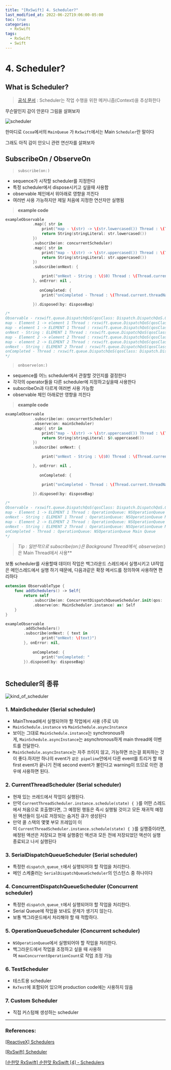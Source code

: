 ```yaml
---
title: "[RxSwift] 4. Scheduler?"
last_modified_at: 2022-06-22T19:06:00-05:00
toc: true
categories:
  - RxSwift
tags:
  - RxSwift
  - Swift
---
```


# 4. Scheduler?

## What is Scheduler?

> [공식 문서](https://github.com/ReactiveX/RxSwift/blob/main/Documentation/Schedulers.md) : Scheduler는 작업 수행을 위한 메커니즘(Context)을 추상화한다

무슨말인지 감이 안온다 그림을 살펴보자

![scheduler](/images/2022-06-22-RxSwift.4/scheduler.png)

한마디로 `Cocoa`에서의 `MainQueue` 가 `RxSwift`에서는 Main `Scheduler`란 말이다

그래도 아직 감이 안오니 관련 연산자를 살펴보자

## SubscribeOn / ObserveOn

> `subscribe(on:)`

- sequence가 시작할 scheduler를 지정한다
- 특정 scheduler에서 dispose시키고 싶을때 사용함
- observable 체인에서 위아래로 영향을 끼친다
- 여러번 사용 가능하지만 제일 처음에 지정한 연산자만 실행됨

> **example code**

```swift
exampleObservable
			.map({ str in
				print("map - \(str) -> \(str.lowercased()) Thread : \(Thread.current.threadName)")
				return String(stringLiteral: str.lowercased())
			})
			.subscribe(on: concurrentScheduler)
			.map({ str in
				print("map - \(str) -> \(str.uppercased()) Thread : \(Thread.current.threadName)")
				return String(stringLiteral: str.uppercased())
			})
			.subscribe(onNext: {

				print("onNext - String : \($0) Thread : \(Thread.current.threadName)")
			}, onError: nil ,
			   
			   onCompleted: {
				print("onCompleted - Thread : \(Thread.current.threadName)")

			}).disposed(by: disposeBag)

/*
Observable - rxswift.queue.DispatchQoS(qosClass: Dispatch.DispatchQoS.QoSClass.background, relativePriority: 0)
map - Element 1 -> element 1 Thread : rxswift.queue.DispatchQoS(qosClass: Dispatch.DispatchQoS.QoSClass.background, relativePriority: 0)
map - element 1 -> ELEMENT 1 Thread : rxswift.queue.DispatchQoS(qosClass: Dispatch.DispatchQoS.QoSClass.background, relativePriority: 0)
onNext - String : ELEMENT 1 Thread : rxswift.queue.DispatchQoS(qosClass: Dispatch.DispatchQoS.QoSClass.background, relativePriority: 0)
map - Element 2 -> element 2 Thread : rxswift.queue.DispatchQoS(qosClass: Dispatch.DispatchQoS.QoSClass.background, relativePriority: 0)
map - element 2 -> ELEMENT 2 Thread : rxswift.queue.DispatchQoS(qosClass: Dispatch.DispatchQoS.QoSClass.background, relativePriority: 0)
onNext - String : ELEMENT 2 Thread : rxswift.queue.DispatchQoS(qosClass: Dispatch.DispatchQoS.QoSClass.background, relativePriority: 0)
onCompleted - Thread : rxswift.queue.DispatchQoS(qosClass: Dispatch.DispatchQoS.QoSClass.background, relativePriority: 0)
*/
```

> `onbserve(on:)`

- sequence를 어느 scheduler에서 관찰할 것인지를 결정한다
- 각각의 operator들을 다른 scheduler에 지정하고싶을때 사용한다
- subscribeOn과 다르게 여러번 사용 가능함
- observable 체인 아래로만 영향을 끼친다

> **example code**

```swift
exampleObservable
			.subscribe(on: concurrentScheduler)
			.observe(on: mainScheduler)
			.map({ str in
				print("map - \(str) -> \(str.uppercased()) Thread : \(Thread.current.threadName)")
				return String(stringLiteral: $0.uppercased())
			})
			.subscribe( onNext: {

				print("onNext - String : \($0) Thread : \(Thread.current.threadName)")

			}, onError: nil ,
			   
			   onCompleted: {

				print("onCompleted - Thread : \(Thread.current.threadName)")

			}).disposed(by: disposeBag)

/*
Observable - rxswift.queue.DispatchQoS(qosClass: Dispatch.DispatchQoS.QoSClass.background, relativePriority: 0)
map - Element 1 -> ELEMENT 1 Thread : OperationQueue: NSOperationQueue Main Queue
onNext - String : ELEMENT 1 Thread : OperationQueue: NSOperationQueue Main Queue
map - Element 2 -> ELEMENT 2 Thread : OperationQueue: NSOperationQueue Main Queue
onNext - String : ELEMENT 2 Thread : OperationQueue: NSOperationQueue Main Queue
onCompleted - Thread : OperationQueue: NSOperationQueue Main Queue
*/
```

> **Tip : 일반적으로 subscribe(on*:)은 Background Thread에서,
observe(on*:)은 Main Thread에서 사용**

보통 scheduler를 사용할때 데이터 작업은 백그라운드 스레드에서 실행시키고 UI작업은 메인스레드에서 실행 하기 때문에, 다음과같은 확장 메서드를 정의하여 사용하면 편리하다

```swift
extension ObservableType {
	func addSchedulers() -> Self{
		return self
			.subscribe(on: ConcurrentDispatchQueueScheduler.init(qos: .background))
			.observe(on: MainScheduler.instance) as! Self
	}
}

exampleObservable
		.addSchedulers()
		.subscribe(onNext: { text in
				print("onNext: \(text)")
		}, onError: nil,
		   
			onCompleted: {
				print("onCompleted: "
		}).disposed(by: disposeBag)
								
```

## Scheduler의 종류

![kind_of_scheduler](/images/2022-06-22-RxSwift.4/kind_of_scheduler.png)

### 1. MainScheduler (Serial scheduler)

- MainThread에서 실행되어야 할 작업에서 사용 (주로 UI)
- `MainSchedule.instance` vs `MainSchedule.asyncInstance`
- 보이는 그대로 `MainSchedule.instance`는 synchronous하게, `MainSchedule.asyncInstance`는 asynchronous하게 main thread에 이벤트를 전달한다.
- `MainSchedule.asyncInstance`는 자주 쓰이지 않고, 가능하면 쓰는걸 회피하는 것이 좋다.하지만 하나의 event가 `같은 pipeline`안에서 다른 event를 트리거 할 때 first event가 끝나기 전에 second event가 불린다고 warning이 뜨므로 이런 경우에 사용하면 된다.

### 2. CurrentThreadScheduler (Serial scheduler)

- 현재 있는 쓰레드에서 작업이 실행된다.
- 만약 `CurrentThreadScheduler.instance.schedule(state) { }`를 어떤 스레드에서 처음으로 호출했다면, 그 예정된 행동은 즉시 실행될 것이고 모든 재귀적 예정된 액션들이 임시로 저장되는 숨겨진 큐가 생성된다
- 만약 콜 스택의 몇몇 부모 프레임이 이미 `CurrentThreadScheduler.instance.schedule(state) { }`를 실행중이라면, 예정된 액션은 저장되고 현재 실행중인 액션과 모든 전에 저장되었던 액션이 실행 종료되고 나서 실행된다

### 3. SerialDispatchQueueScheduler (Serial scheduler)

- 특정한 `dispatch_queue_t`에서 실행되어야 할 작업을 처리한다.
- 메인 스케줄러는 `SerialDispatchQueueScheduler`의 인스턴스 중 하나이다

### 4. ConcurrentDispatchQueueScheduler (Concurrent scheduler)

- 특정한 `dispatch_queue_t`에서 실행되어야 할 작업을 처리한다.
- Serial Queue에 작업을 보내도 문제가 생기지 않는다.
- 보통 백그라운드에서 처리해야 할 때 적합하다.

### 5. OperationQueueScheduler (Concurrent scheduler)

- `NSOperationQueue`에서 실행되어야 할 작업을 처리한다.
- 백그라운드에서 작업을 조정하고 싶을 때 사용하며 `maxConcurrentOperationCount`로 작업 조정 가능

### 6. TestScheduler

- 테스트용 scheduler
- `RxTest`에 포함되어 있으며 production code에는 사용하지 않음

### 7. Custom Scheduler

- 직접 커스텀해 생성하는 scheduler

---

### References:

[[ReactiveX] Schedulers](https://github.com/ReactiveX/RxSwift/blob/main/Documentation/Schedulers.md)

[[RxSwift] Scheduler](https://velog.io/@hansangjin96/RxSwift-Scheduler-%EC%9E%91%EC%84%B1%EC%A4%91)

[[순한맛 RxSwift] 순한맛 RxSwift [4] - Schedulers](https://m.blog.naver.com/PostView.naver?isHttpsRedirect=true&blogId=mym0404&logNo=221596834186)
